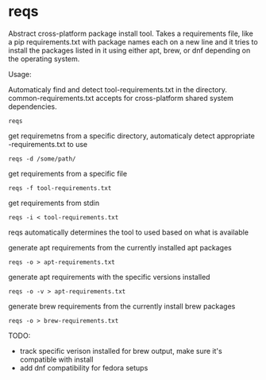 # reqs

Abstract cross-platform package install tool.  Takes a requirements file, like a pip requirements.txt with package names each on a new line and it tries to install the packages listed in it using either apt, brew, or dnf depending on the operating system.

Usage:

Automaticaly find and detect tool-requirements.txt in the directory.  common-requirements.txt accepts for cross-platform shared system dependencies.
```
reqs
```

get requiremetns from a specific directory, automaticaly detect appropriate <system-tool>-requirements.txt to use
```
reqs -d /some/path/
```

get requirements from a specific file
```
reqs -f tool-requirements.txt
```

get requirements from stdin
```
reqs -i < tool-requirements.txt
```


reqs automatically determines the tool to used based on what is available

generate apt requirements from the currently installed apt packages
```
reqs -o > apt-requirements.txt
```


generate apt requirements with the specific versions installed
```
reqs -o -v > apt-requirements.txt
```

generate brew requirements from the currently install brew packages
```
reqs -o > brew-requirements.txt
```



TODO:

+ track specific verison installed for brew output, make sure it's compatible with install
+ add dnf compatibility for fedora setups